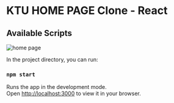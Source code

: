 # KTU HOME PAGE Clone - React

## Available Scripts

![home page](https://github.com/Nandhukriss/ktu-home-page-clone/assets/103727372/58ca4052-1db6-4073-9e87-7ffa6b81d2b7)

In the project directory, you can run:

### `npm start`

Runs the app in the development mode.\
Open [http://localhost:3000](http://localhost:3000) to view it in your browser.
